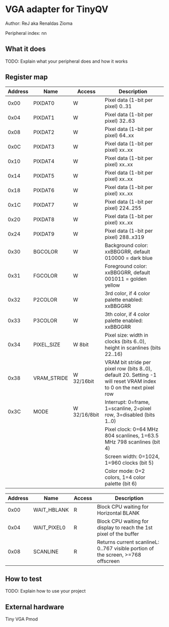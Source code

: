 <!---

This file is used to generate your project datasheet. Please fill in the information below and delete any unused
sections.

The peripheral index is the number TinyQV will use to select your peripheral.  You will pick a free
slot when raising the pull request against the main TinyQV repository, and can fill this in then.  You
also need to set this value as the PERIPHERAL_NUM in your test script.

You can also include images in this folder and reference them in the markdown. Each image must be less than
512 kb in size, and the combined size of all images must be less than 1 MB.
-->

# VGA adapter for TinyQV

Author: ReJ aka Renaldas Zioma

Peripheral index: nn

## What it does

TODO: Explain what your peripheral does and how it works

## Register map

| Address | Name    | Access | Description                                                      |
|---------|---------|--------|------------------------------------------------------------------|
| 0x00    | PIXDAT0 | W      | Pixel data (1-bit per pixel)   0..31                             |
| 0x04    | PIXDAT1 | W      | Pixel data (1-bit per pixel)  32..63                             |
| 0x08    | PIXDAT2 | W      | Pixel data (1-bit per pixel)  64..xx                             |
| 0x0C    | PIXDAT3 | W      | Pixel data (1-bit per pixel)  xx..xx                             |
| 0x10    | PIXDAT4 | W      | Pixel data (1-bit per pixel)  xx..xx                             |
| 0x14    | PIXDAT5 | W      | Pixel data (1-bit per pixel)  xx..xx                             |
| 0x18    | PIXDAT6 | W      | Pixel data (1-bit per pixel)  xx..xx                       		|
| 0x1C    | PIXDAT7 | W      | Pixel data (1-bit per pixel) 224..255                            |
| 0x20    | PIXDAT8 | W      | Pixel data (1-bit per pixel)  xx..xx                             |
| 0x24    | PIXDAT9 | W      | Pixel data (1-bit per pixel) 288..x319                           |
| 0x30	  | BGCOLOR | W	     | Background color: xxBBGGRR, default 010000 = dark blue			|
| 0x31	  | FGCOLOR	| W		 | Foreground color: xxBBGGRR, default 001011 = golden yellow		|
| 0x32	  | P2COLOR	| W		 | 3rd color, if 4 color palette enabled: xxBBGGRR |
| 0x33	  | P3COLOR	| W		 | 3th color, if 4 color palette enabled: xxBBGGRR |
| 0x34       | PIXEL_SIZE | W 8bit      | Pixel size: width in clocks (bits 6..0), height in scanlines (bits 22..16) |
| 0x38       | VRAM_STRIDE| W 32/16bit	| VRAM bit stride per pixel row (bits 8..0), default 20. Setting -1 will reset VRAM index to 0 on the next pixel row |
| 0x3C	     | MODE	      | W	32/16/8bit| Interrupt: 0=frame, 1=scanline, 2=pixel row, 3=disabled (bits 1..0) |
|            |            |          | Pixel clock: 0=64 MHz 804 scanlines, 1=63.5 MHz 798 scanlines (bit 4) |
|            |            |          | Screen width: 0=1024, 1=960 clocks (bit 5) |
|            |            |          | Color mode: 0=2 colors, 1=4 color palette (bit 6) |

| Address | Name        | Access | Description                                                  |
|---------|-------------|--------|--------------------------------------------------------------|
| 0x00    | WAIT_HBLANK | R      | Block CPU waiting for Horizontal BLANK                       |
| 0x04    | WAIT_PIXEL0 | R      | Block CPU waiting for display to reach the 1st pixel of the buffer |
| 0x08    | SCANLINE    | R      | Returns current scanlineL: 0..767 visible portion of the screen, >=768 offscreen |

## How to test

TODO: Explain how to use your project

## External hardware

Tiny VGA Pmod
